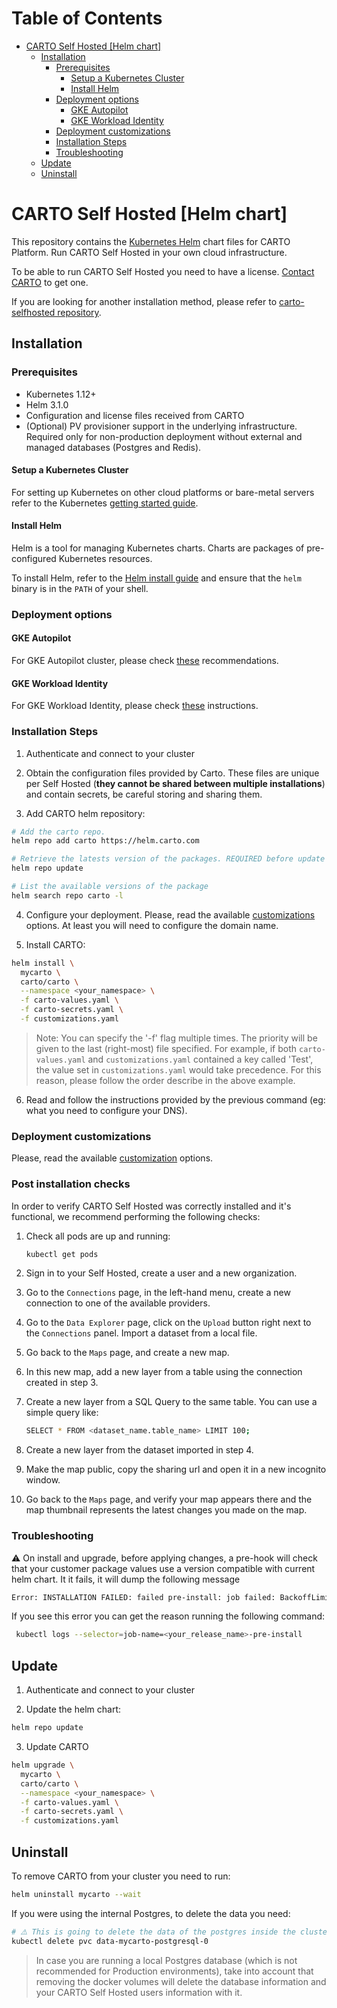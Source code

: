 <!-- omit in toc -->
# Table of Contents
- [CARTO Self Hosted [Helm chart]](#carto-self-hosted-helm-chart)
  - [Installation](#installation)
    - [Prerequisites](#prerequisites)
      - [Setup a Kubernetes Cluster](#setup-a-kubernetes-cluster)
      - [Install Helm](#install-helm)
    - [Deployment options](#deployment-options)
      - [GKE Autopilot](#gke-autopilot)
      - [GKE Workload Identity](#gke-workload-identity)
    - [Deployment customizations](#deployment-customizations)
    - [Installation Steps](#installation-steps)
    - [Troubleshooting](#troubleshooting)
  - [Update](#update)
  - [Uninstall](#uninstall)

# CARTO Self Hosted [Helm chart]

This repository contains the [Kubernetes Helm](https://github.com/helm/helm) chart files for CARTO Platform. Run CARTO Self Hosted in your own cloud infrastructure.

To be able to run CARTO Self Hosted you need to have a license. [Contact CARTO](https://carto.com/request-live-demo/) to get one.

If you are looking for another installation method, please refer to [carto-selfhosted repository](https://github.com/CartoDB/carto-selfhosted).

## Installation

### Prerequisites

- Kubernetes 1.12+
- Helm 3.1.0
- Configuration and license files received from CARTO
- (Optional) PV provisioner support in the underlying infrastructure. Required only for non-production deployment without external and managed databases (Postgres and Redis).

<!--
Currently the only Kubernetes that have been tested are EKS, GKE and AKS.
-->

#### Setup a Kubernetes Cluster

For setting up Kubernetes on other cloud platforms or bare-metal servers refer to the Kubernetes [getting started guide](http://kubernetes.io/docs/getting-started-guides/).

#### Install Helm

Helm is a tool for managing Kubernetes charts. Charts are packages of pre-configured Kubernetes resources.

To install Helm, refer to the [Helm install guide](https://github.com/helm/helm#install) and ensure that the `helm` binary is in the `PATH` of your shell.

### Deployment options

#### GKE Autopilot

For GKE Autopilot cluster, please check [these](doc/gke/gke-autopilot.md) recommendations.

#### GKE Workload Identity

For GKE Workload Identity, please check [these](doc/gke/gke-workload-identity.md) instructions.

### Installation Steps

1. Authenticate and connect to your cluster

2. Obtain the configuration files provided by Carto.
These files are unique per Self Hosted (**they cannot be shared between multiple installations**) and contain secrets, be careful storing and sharing them.

3. Add CARTO helm repository:

  ```bash
  # Add the carto repo.
  helm repo add carto https://helm.carto.com

  # Retrieve the latests version of the packages. REQUIRED before update to a new version.
  helm repo update

  # List the available versions of the package
  helm search repo carto -l
  ```

4. Configure your deployment. Please, read the available [customizations](customizations/README.md) options. At least you will need
to configure the domain name.

5. Install CARTO:

  ```bash
  helm install \
    mycarto \
    carto/carto \
    --namespace <your_namespace> \
    -f carto-values.yaml \
    -f carto-secrets.yaml \
    -f customizations.yaml
  ```

  > Note: You can specify the '-f' flag multiple times. The priority will be given to the last (right-most) file specified. For example, if both `carto-values.yaml` and `customizations.yaml` contained a key called 'Test', the value set in `customizations.yaml` would take precedence. For this reason, please follow the order describe in the above example.

6. Read and follow the instructions provided by the previous command (eg: what you need to configure your DNS).

### Deployment customizations

Please, read the available [customization](customizations/README.md) options.

### Post installation checks

In order to verify CARTO Self Hosted was correctly installed and it's functional, we recommend performing the following checks:

1. Check all pods are up and running:
   ```bash
   kubectl get pods
   ```

2. Sign in to your Self Hosted, create a user and a new organization.

3. Go to the `Connections` page, in the left-hand menu, create a new connection to one of the available providers.

4. Go to the `Data Explorer` page, click on the `Upload` button right next to the `Connections` panel. Import a dataset from a local file.

5. Go back to the `Maps` page, and create a new map.

6. In this new map, add a new layer from a table using the connection created in step 3.

7. Create a new layer from a SQL Query to the same table. You can use a simple query like:
   ```bash
   SELECT * FROM <dataset_name.table_name> LIMIT 100;
   ```

8. Create a new layer from the dataset imported in step 4.

9. Make the map public, copy the sharing url and open it in a new incognito window.

10. Go back to the `Maps` page, and verify your map appears there and the map thumbnail represents the latest changes you made on the map.

### Troubleshooting
  
:warning: On install and upgrade, before applying changes, a pre-hook will check that your customer package values use a version compatible with current helm chart. It it fails, it will dump the following message
```bash
Error: INSTALLATION FAILED: failed pre-install: job failed: BackoffLimitExceeded
```
If you see this error you can get the reason running the following command:

```bash
 kubectl logs --selector=job-name=<your_release_name>-pre-install
```

## Update

1. Authenticate and connect to your cluster

2. Update the helm chart:

  ```bash
  helm repo update
  ```

3. Update CARTO

  ```bash
  helm upgrade \
    mycarto \
    carto/carto \
    --namespace <your_namespace> \
    -f carto-values.yaml \
    -f carto-secrets.yaml \
    -f customizations.yaml
  ```

## Uninstall

To remove CARTO from your cluster you need to run:

```bash
helm uninstall mycarto --wait
```

If you were using the internal Postgres, to delete the data you need:

```bash
# ⚠️ This is going to delete the data of the postgres inside the cluster ⚠️
kubectl delete pvc data-mycarto-postgresql-0
```

> In case you are running a local Postgres database (which is not recommended for Production environments), take into account that removing the docker volumes will delete the database information and your CARTO Self Hosted users information with it.